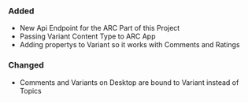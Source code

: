 ### Added
- New Api Endpoint for the ARC Part of this Project
- Passing Variant Content Type to ARC App
- Adding propertys to Variant so it works with Comments and Ratings

### Changed 
- Comments and Variants on Desktop are bound to Variant instead of Topics

